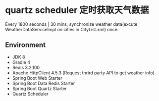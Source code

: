 # quartz scheduler 定时获取天气数据
Every 1800 seconds | 30 mins, synchronize weather data(excute WeatherDataServiceImpl on cities in CityList.xml) once.

## Environment
+ JDK 8
+ Gradle 4
+ Redis 3.2.100
+ Apache HttpClient 4.5.3 (Request thrird party API to get weather info)
+ Spring Boot Web Starter
+ Spring Boot Data Redis Starter
+ Spring Boot Quartz Starter
+ Quartz Scheduler